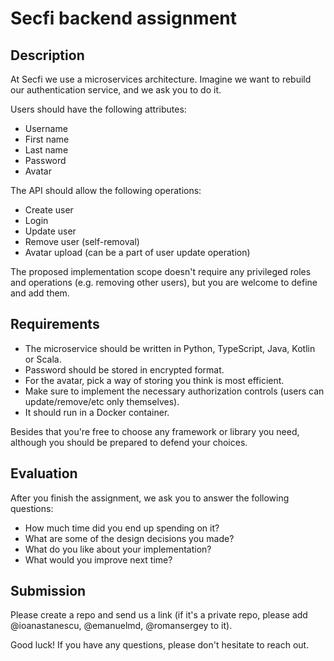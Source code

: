 # Secfi backend assignment

## Description
At Secfi we use a microservices architecture. Imagine we want to rebuild our authentication service, and we ask you to do it.

Users should have the following attributes:
* Username
* First name
* Last name
* Password
* Avatar

The API should allow the following operations:
* Create user
* Login
* Update user
* Remove user (self-removal)
* Avatar upload (can be a part of user update operation)

The proposed implementation scope doesn't require any privileged roles and operations (e.g. removing other users), but you are welcome to define and add them.

## Requirements
* The microservice should be written in Python, TypeScript, Java, Kotlin or Scala.
* Password should be stored in encrypted format.
* For the avatar, pick a way of storing you think is
most efficient.
* Make sure to implement the necessary authorization controls (users can update/remove/etc only themselves).
* It should run in a Docker container.

Besides that you're free to choose any framework or library you need, although you should be prepared to defend your choices.


## Evaluation
After you finish the assignment, we ask you to answer the following questions:
* How much time did you end up spending on it?
* What are some of the design decisions you made?
* What do you like about your implementation?
* What would you improve next time?

## Submission
Please create a repo and send us a link (if it's a private repo, please add @ioanastanescu, @emanuelmd, @romansergey to it).

Good luck! If you have any questions, please don't hesitate to reach out.
